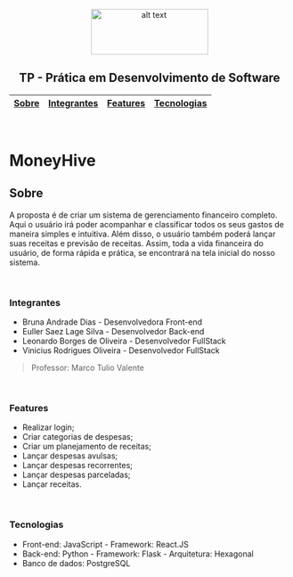 
<div align="center">
  
<p>
<img src="https://upload.wikimedia.org/wikipedia/commons/thumb/c/c3/Logo_UFMG.png/320px-Logo_UFMG.png" alt="alt text" width="210" height="82">
</p>


<p> <h2> TP - Prática em Desenvolvimento de Software </h2> </p>

  
| [Sobre](#Sobre) | [Integrantes](#integrantes) | [Features](#features) | [Tecnologias](#tecnologias) |
| - | - | - | - |
</div>

</br>

# MoneyHive

## Sobre

A proposta é de criar um sistema de gerenciamento financeiro completo. Aqui o usuário irá poder acompanhar e classificar todos os seus gastos de maneira simples e intuitiva. Além disso, o usuário também poderá lançar suas receitas e previsão de receitas. Assim, toda a vida financeira do usuário, de forma rápida e prática, se encontrará na tela inicial do nosso sistema.

</br>



### Integrantes
- Bruna Andrade Dias - Desenvolvedora Front-end
- Euller Saez Lage Silva - Desenvolvedor Back-end
- Leonardo Borges de Oliveira - Desenvolvedor FullStack
- Vinicius Rodrigues Oliveira - Desenvolvedor FullStack

> Professor: Marco Tulio Valente

</br>


### Features
- Realizar login;
- Criar categorias de despesas;
- Criar um planejamento de receitas;
- Lançar despesas avulsas;
- Lançar despesas recorrentes;
- Lançar despesas parceladas;
- Lançar receitas.


</br>


### Tecnologias
- Front-end: JavaScript - Framework: React.JS
- Back-end:  Python - Framework: Flask - Arquitetura: Hexagonal
- Banco de dados: PostgreSQL

</br>



